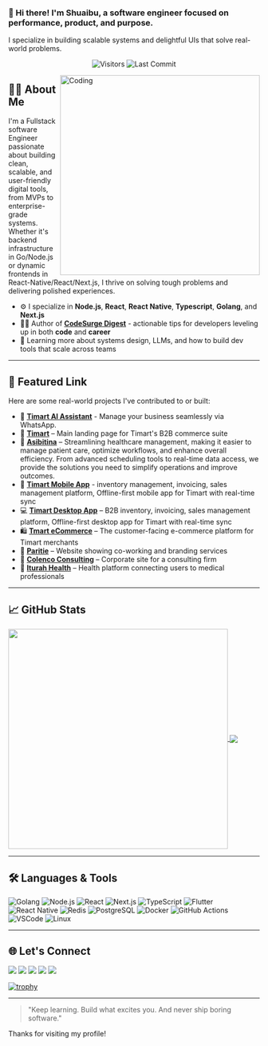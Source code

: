 ### 👋 Hi there! I'm Shuaibu, a software engineer focused on performance, product, and purpose.  
I specialize in building scalable systems and delightful UIs that solve real-world problems.

<p align="center">
<img alt="Visitors" src="https://komarev.com/ghpvc/?username=shuaibu78&style=flat&labelColor=black&logo=github&label=PROFILE+VIEWS&color=29bf12"/>
<img alt="Last Commit" src="https://img.shields.io/github/last-commit/shuaibu78/shuaibu78?logo=markdown&label=LAST+UPDATE&color=29bf12&style=flat">
</p>

<img align="right" alt="Coding" width="400" src="https://media.giphy.com/media/Y4ak9Ki2GZCbJxAnJD/giphy.gif">

## 👨‍💻 About Me

I'm a Fullstack software Engineer passionate about building clean, scalable, and user-friendly digital tools, from MVPs to enterprise-grade systems. Whether it's backend infrastructure in Go/Node.js or dynamic frontends in React-Native/React/Next.js, I thrive on solving tough problems and delivering polished experiences.

- ⚙️ I specialize in **Node.js**, **React**, **React Native**, **Typescript**, **Golang**, and **Next.js**
- ✍🏽 Author of [**CodeSurge Digest**](https://www.linkedin.com/newsletters/7147723670411530240/) - actionable tips for developers leveling up in both **code** and **career**
- 🌱 Learning more about systems design, LLMs, and how to build dev tools that scale across teams

---

## 🔗 Featured Link

Here are some real-world projects I've contributed to or built:

- 🤖 **[Timart AI Assistant](https://wa.me/message/H7JG7JOA2GVUM1)** - Manage your business seamlessly via WhatsApp.
- 🛒 **[Timart](https://gettimart.com/)** – Main landing page for Timart's B2B commerce suite
- 🏥 **[Asibitina](https://freestate.asibitina.com/)** – Streamlining healthcare management, making it easier to manage patient care, optimize workflows, and enhance overall efficiency. From advanced scheduling tools to real-time data access, we provide the solutions you need to simplify operations and improve outcomes.
- 📱 **[Timart Mobile App](https://play.google.com/store/apps/details?id=com.quicktelsolution.quick_manager&hl=en_US&gl=US)** - inventory management, invoicing, sales management platform, Offline-first mobile app for Timart with real-time sync
- 💻 **[Timart Desktop App](https://gettimart.com/download)** – B2B inventory, invoicing, sales management platform, Offline-first desktop app for Timart with real-time sync
- 🛍 **[Tmart eCommerce](https://tmart.com.ng/)** – The customer-facing e-commerce platform for Timart merchants
- 🏦 **[Paritie](https://paritie.com/)** – Website showing co-working and branding services
- 🧠 **[Colenco Consulting](https://colencoconsulting.com/)** – Corporate site for a consulting firm
- 🏥 **[Iturah Health](https://www.iturah.health/)** – Health platform connecting users to medical professionals

---

## 📈 GitHub Stats

<a href="https://github.com/shuaibu78">
  <img width="440" align="center" src="https://github-readme-stats.vercel.app/api?username=shuaibu78&show_icons=true&include_all_commits=true&theme=blue-green&count_private=true" />
</a>
<a href="https://github.com/shuaibu78/github-readme-stats">
  <img align="center" src="https://github-readme-stats.anuraghazra1.vercel.app/api/top-langs/?username=shuaibu78&layout=compact&theme=blue-green" />
</a>

---

## 🛠️ Languages & Tools

![Golang](https://img.shields.io/badge/Golang-00ADD8?style=for-the-badge&logo=go&logoColor=white)
![Node.js](https://img.shields.io/badge/-Node.js-brightgreen?style=for-the-badge&logo=Node.js&logoColor=white)
![React](https://img.shields.io/badge/-React-blue?style=for-the-badge&logo=react)
![Next.js](https://img.shields.io/badge/Next.js-black?style=for-the-badge&logo=next.js&logoColor=white)
![TypeScript](https://img.shields.io/badge/typescript-%23007ACC.svg?&style=for-the-badge&logo=typescript&logoColor=white)
![Flutter](https://img.shields.io/badge/Flutter-02569B?style=for-the-badge&logo=flutter&logoColor=white)
![React Native](https://img.shields.io/badge/React%20Native-20232A?style=for-the-badge&logo=react-native&logoColor=61DAFB)
![Redis](https://img.shields.io/badge/Redis-%23DD0031.svg?style=for-the-badge&logo=redis&logoColor=white)
![PostgreSQL](https://img.shields.io/badge/PostgreSQL-336791.svg?style=for-the-badge&logo=postgresql&logoColor=white)
![Docker](https://img.shields.io/badge/Docker-2496ED?style=for-the-badge&logo=docker&logoColor=white)
![GitHub Actions](https://img.shields.io/badge/GitHub%20Actions-2088FF?style=for-the-badge&logo=github-actions&logoColor=white)
![VSCode](https://img.shields.io/badge/-VSCode-007ACC?style=for-the-badge&logo=visual-studio-code)
![Linux](https://img.shields.io/badge/Linux-FCC624?style=for-the-badge&logo=linux&logoColor=black)

---

## 🌐 Let's Connect

[<img src="https://img.shields.io/badge/LinkedIn-devshuaib-informational?style=for-the-badge&labelColor=black&logo=linkedin&logoColor=0077b5&&color=0077b5"/>](https://www.linkedin.com/in/devshuaib/)
[<img src="https://img.shields.io/badge/Gmail-devshuaib@gmail.com-informational?style=for-the-badge&labelColor=black&logoColor=d14836&logo=gmail&color=d14836"/>](mailto:devshuaib@gmail.com)
[<img src="https://img.shields.io/badge/Github-shuaibu78-informational?style=for-the-badge&labelColor=black&logo=github&color=7d88e6"/>](https://github.com/shuaibu78)
[<img src="https://img.shields.io/badge/Twitter-@the_shuaib-informational?style=for-the-badge&labelColor=black&logo=twitter&logoColor=#1DA1F2&color=1da1f2"/>](https://twitter.com/the_shuaib)
[<img src="https://img.shields.io/badge/Instagram-@thebytejourney-informational?style=for-the-badge&labelColor=black&logo=instagram&color=E1306C"/>](https://instagram.com/thebytejourney)

[![trophy](https://github-profile-trophy.vercel.app/?username=shuaibu78&theme=algolia)](https://github.com/ryo-ma/github-profile-trophy)

---

> "Keep learning. Build what excites you. And never ship boring software."

Thanks for visiting my profile!
